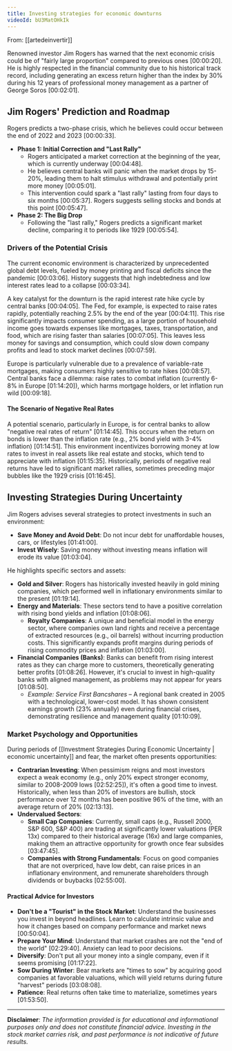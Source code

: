 ```yaml
---
title: Investing strategies for economic downturns
videoId: bU3MatOHkIk
---
```


From: [[artedeinvertir]] <br/> 

Renowned investor Jim Rogers has warned that the next economic crisis could be of "fairly large proportion" compared to previous ones <a class="yt-timestamp" data-t="00:00:20">[00:00:20]</a>. He is highly respected in the financial community due to his historical track record, including generating an excess return higher than the index by 30% during his 12 years of professional money management as a partner of George Soros <a class="yt-timestamp" data-t="00:02:01">[00:02:01]</a>.

## Jim Rogers' Prediction and Roadmap

Rogers predicts a two-phase crisis, which he believes could occur between the end of 2022 and 2023 <a class="yt-timestamp" data-t="00:00:33">[00:00:33]</a>.

*   **Phase 1: Initial Correction and "Last Rally"**
    *   Rogers anticipated a market correction at the beginning of the year, which is currently underway <a class="yt-timestamp" data-t="00:04:48">[00:04:48]</a>.
    *   He believes central banks will panic when the market drops by 15-20%, leading them to halt stimulus withdrawal and potentially print more money <a class="yt-timestamp" data-t="00:05:01">[00:05:01]</a>.
    *   This intervention could spark a "last rally" lasting from four days to six months <a class="yt-timestamp" data-t="00:05:37">[00:05:37]</a>. Rogers suggests selling stocks and bonds at this point <a class="yt-timestamp" data-t="00:05:47">[00:05:47]</a>.
*   **Phase 2: The Big Drop**
    *   Following the "last rally," Rogers predicts a significant market decline, comparing it to periods like 1929 <a class="yt-timestamp" data-t="00:05:54">[00:05:54]</a>.

### Drivers of the Potential Crisis

The current economic environment is characterized by unprecedented global debt levels, fueled by money printing and fiscal deficits since the pandemic <a class="yt-timestamp" data-t="00:03:06">[00:03:06]</a>. History suggests that high indebtedness and low interest rates lead to a collapse <a class="yt-timestamp" data-t="00:03:34">[00:03:34]</a>.

A key catalyst for the downturn is the rapid interest rate hike cycle by central banks <a class="yt-timestamp" data-t="00:04:05">[00:04:05]</a>. The Fed, for example, is expected to raise rates rapidly, potentially reaching 2.5% by the end of the year <a class="yt-timestamp" data-t="00:04:11">[00:04:11]</a>. This rise significantly impacts consumer spending, as a large portion of household income goes towards expenses like mortgages, taxes, transportation, and food, which are rising faster than salaries <a class="yt-timestamp" data-t="00:07:05">[00:07:05]</a>. This leaves less money for savings and consumption, which could slow down company profits and lead to stock market declines <a class="yt-timestamp" data-t="00:07:59">[00:07:59]</a>.

Europe is particularly vulnerable due to a prevalence of variable-rate mortgages, making consumers highly sensitive to rate hikes <a class="yt-timestamp" data-t="00:08:57">[00:08:57]</a>. Central banks face a dilemma: raise rates to combat inflation (currently 6-8% in Europe <a class="yt-timestamp" data-t="01:14:20">[01:14:20]</a>), which harms mortgage holders, or let inflation run wild <a class="yt-timestamp" data-t="00:09:18">[00:09:18]</a>.

#### The Scenario of Negative Real Rates

A potential scenario, particularly in Europe, is for central banks to allow "negative real rates of return" <a class="yt-timestamp" data-t="01:14:45">[01:14:45]</a>. This occurs when the return on bonds is lower than the inflation rate (e.g., 2% bond yield with 3-4% inflation) <a class="yt-timestamp" data-t="01:14:51">[01:14:51]</a>. This environment incentivizes borrowing money at low rates to invest in real assets like real estate and stocks, which tend to appreciate with inflation <a class="yt-timestamp" data-t="01:15:35">[01:15:35]</a>. Historically, periods of negative real returns have led to significant market rallies, sometimes preceding major bubbles like the 1929 crisis <a class="yt-timestamp" data-t="01:16:45">[01:16:45]</a>.

## Investing Strategies During Uncertainty

Jim Rogers advises several strategies to protect investments in such an environment:
*   **Save Money and Avoid Debt**: Do not incur debt for unaffordable houses, cars, or lifestyles <a class="yt-timestamp" data-t="01:41:00">[01:41:00]</a>.
*   **Invest Wisely**: Saving money without investing means inflation will erode its value <a class="yt-timestamp" data-t="01:03:04">[01:03:04]</a>.

He highlights specific sectors and assets:
*   **Gold and Silver**: Rogers has historically invested heavily in gold mining companies, which performed well in inflationary environments similar to the present <a class="yt-timestamp" data-t="01:19:14">[01:19:14]</a>.
*   **Energy and Materials**: These sectors tend to have a positive correlation with rising bond yields and inflation <a class="yt-timestamp" data-t="01:08:06">[01:08:06]</a>.
    *   **Royalty Companies**: A unique and beneficial model in the energy sector, where companies own land rights and receive a percentage of extracted resources (e.g., oil barrels) without incurring production costs. This significantly expands profit margins during periods of rising commodity prices and inflation <a class="yt-timestamp" data-t="01:03:00">[01:03:00]</a>.
*   **Financial Companies (Banks)**: Banks can benefit from rising interest rates as they can charge more to customers, theoretically generating better profits <a class="yt-timestamp" data-t="01:08:26">[01:08:26]</a>. However, it's crucial to invest in high-quality banks with aligned management, as problems may not appear for years <a class="yt-timestamp" data-t="01:08:50">[01:08:50]</a>.
    *   *Example: Service First Bancshares* – A regional bank created in 2005 with a technological, lower-cost model. It has shown consistent earnings growth (23% annually) even during financial crises, demonstrating resilience and management quality <a class="yt-timestamp" data-t="01:10:09">[01:10:09]</a>.

### Market Psychology and Opportunities

During periods of [[Investment Strategies During Economic Uncertainty | economic uncertainty]] and fear, the market often presents opportunities:
*   **Contrarian Investing**: When pessimism reigns and most investors expect a weak economy (e.g., only 20% expect stronger economy, similar to 2008-2009 lows <a class="yt-timestamp" data-t="02:52:25">[02:52:25]</a>), it's often a good time to invest. Historically, when less than 20% of investors are bullish, stock performance over 12 months has been positive 96% of the time, with an average return of 20% <a class="yt-timestamp" data-t="02:13:13">[02:13:13]</a>.
*   **Undervalued Sectors**:
    *   **Small Cap Companies**: Currently, small caps (e.g., Russell 2000, S&P 600, S&P 400) are trading at significantly lower valuations (PER 13x) compared to their historical average (16x) and large companies, making them an attractive opportunity for growth once fear subsides <a class="yt-timestamp" data-t="03:47:45">[03:47:45]</a>.
    *   **Companies with Strong Fundamentals**: Focus on good companies that are not overpriced, have low debt, can raise prices in an inflationary environment, and remunerate shareholders through dividends or buybacks <a class="yt-timestamp" data-t="02:55:00">[02:55:00]</a>.

#### Practical Advice for Investors
*   **Don't be a "Tourist" in the Stock Market**: Understand the businesses you invest in beyond headlines. Learn to calculate intrinsic value and how it changes based on company performance and market news <a class="yt-timestamp" data-t="00:50:04">[00:50:04]</a>.
*   **Prepare Your Mind**: Understand that market crashes are not the "end of the world" <a class="yt-timestamp" data-t="02:29:40">[02:29:40]</a>. Anxiety can lead to poor decisions.
*   **Diversify**: Don't put all your money into a single company, even if it seems promising <a class="yt-timestamp" data-t="01:17:22">[01:17:22]</a>.
*   **Sow During Winter**: Bear markets are "times to sow" by acquiring good companies at favorable valuations, which will yield returns during future "harvest" periods <a class="yt-timestamp" data-t="03:08:08">[03:08:08]</a>.
*   **Patience**: Real returns often take time to materialize, sometimes years <a class="yt-timestamp" data-t="01:53:50">[01:53:50]</a>.

---
**Disclaimer**: *The information provided is for educational and informational purposes only and does not constitute financial advice. Investing in the stock market carries risk, and past performance is not indicative of future results.*